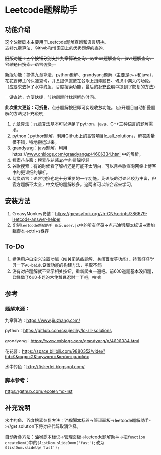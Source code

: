 # Leetcode题解助手

## 功能介绍

这个油猴脚本主要用于Leetcode题解查询和语言切换。  
支持九章算法、Github和博客园上的优秀题解的查询。     

~~旧版功能：五个按钮分别支持九章算法查询、python题解查询、java题解查询、谷歌题目搜索、语言切换。~~    

新版功能：提供九章算法、python题解、grandyang题解（主要是c++和java）、花花酱博主的快速查询，并且提供直接在谷歌上搜索题目、切换中英文的功能。（应要求去掉了水中的鱼、百度搜索功能，最后的[补充说明](#补充说明)中提到了恢复的方法）    

一键直达，方便快捷，节约刷题时找题解的时间。    

**此次重大更新：可折叠**，点击题解按钮即可实现收放功能。（点开题目自动折叠题解的方法见补充说明）  

1. 九章算法：九章算法基本可以满足了python、java、C++三种语言的题解需求。  
2. python：python题解，利用Github上的高赞项目lc_all_solutions，解答质量很不错，特地搬运过来。  
3. grandyang：java题解，利用https://www.cnblogs.com/grandyang/p/4606334.html 中的解析。  
4. 搜索花花酱：搜索花花酱up主的题解视频
5. 谷歌搜索：有的时候看了解析还是可能不太明白，可以用谷歌查询网络上博客中的更详细的解析。  
6. 切换语言：语言切换也是十分重要的一个功能。英语版的讨论区较为丰富，但官方题解不太全，中文版的题解较多。这两者可以综合起来学习。  
## 安装方法

1. GreasyMonkey安装：<https://greasyfork.org/zh-CN/scripts/386679-leetcode-answer-helper>  
2. 复制[`leetcode题解助手_新版.user.js`](<https://github.com/sherpahu/LeetcodeAnswerHelper/blob/master/leetcode%E9%A2%98%E8%A7%A3%E5%8A%A9%E6%89%8B_%E6%96%B0%E7%89%88.user.js>)中的所有代码->点击油猴脚本标识->添加新脚本->ctrl+s保存  

## To-Do

1. 提供用户自定义设置功能（如关闭某些题解，关闭百度等功能）。待我好好学习一下`AC-baidu`设置功能的构建方法，争取不鸽
2. 没有对应题解就不显示相关按钮，重新爬虫一遍吧。前600道题基本没问题，已经做了600多题的大佬暂且忍耐一下吧，哈哈

## 参考

### 题解来源：

九章算法：<https://www.jiuzhang.com/>    

python：<https://github.com/csujedihy/lc-all-solutions>    

grandyang：<https://www.cnblogs.com/grandyang/p/4606334.html>    

花花酱：<https://space.bilibili.com/9880352/video?tid=0&page=2&keyword=&order=pubdate>    

水中的鱼：<http://fisherlei.blogspot.com/>    

### 脚本参考：

<https://github.com/lecoler/md-list>

## 补充说明

水中的鱼、百度搜索恢复方法：油猴脚本标识->管理面板->leetcode题解助手->//get solution下将对应代码取消注释。

自动折叠方法：油猴脚本标识->管理面板->leetcode题解助手->把`function createDom()`中的`$listDom.slideDown('fast');`改为`$listDom.slideUp('fast');`